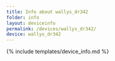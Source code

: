```yaml
---
title: Info about wallys_dr342
folder: info
layout: deviceinfo
permalink: /devices/wallys_dr342/
device: wallys_dr342
---
```

{% include templates/device_info.md %}
